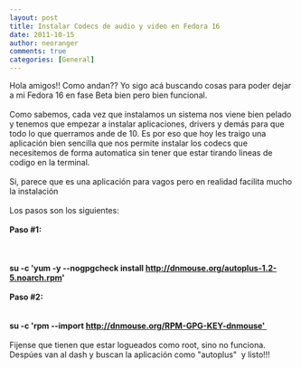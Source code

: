 ```yaml
---
layout: post
title: Instalar Codecs de audio y video en Fedora 16
date: 2011-10-15
author: neoranger
comments: true
categories: [General]
---
```

Hola amigos!! Como andan?? Yo sigo acá buscando cosas para poder dejar a mi Fedora 16 en fase Beta bien pero bien funcional.<br /><br />Como sabemos, cada vez que instalamos un sistema nos viene bien pelado y tenemos que empezar a instalar aplicaciones, drivers y demás para que todo lo que querramos ande de 10. Es por eso que hoy les traigo una aplicación bien sencilla que nos permite instalar los codecs que necesitemos de forma automatica sin tener que estar tirando lineas de codigo en la terminal.<br /><br /> Si, parece que es una aplicación para vagos pero en realidad facilita mucho la instalación<br /><br />Los pasos son los siguientes:<br /><br /><b>Paso #1</b><b>:</b><br /><br /><b><br /></b><br /><b>su -c 'yum -y --nogpgcheck install http://dnmouse.org/autoplus-1.2-5.noarch.rpm' </b><br /><br /><b>Paso #2:</b><br /><br /><br /><b>su -c 'rpm --import http://dnmouse.org/RPM-GPG-KEY-dnmouse' </b><br /><br />Fijense que tienen que estar logueados como root, sino no funciona. Despúes van al dash y buscan la aplicación como "autoplus"  y listo!!!<b><br /></b>
